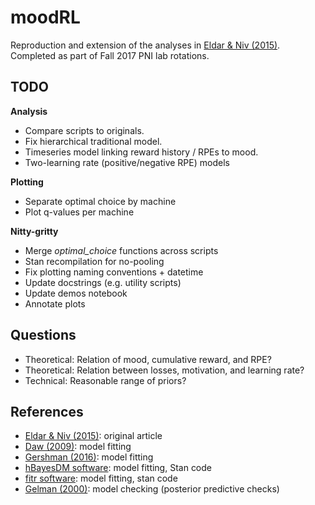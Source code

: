 # moodRL
Reproduction and extension of the analyses in [Eldar & Niv (2015)](https://www.nature.com/articles/ncomms7149). Completed as part of Fall 2017 PNI lab rotations. 

## TODO
**Analysis**
- Compare scripts to originals.
- Fix hierarchical traditional model.
- Timeseries model linking reward history / RPEs to mood.
- Two-learning rate (positive/negative RPE) models

**Plotting**
- Separate optimal choice by machine
- Plot q-values per machine

**Nitty-gritty**
- Merge *optimal_choice* functions across scripts
- Stan recompilation for no-pooling
- Fix plotting naming conventions + datetime
- Update docstrings (e.g. utility scripts)
- Update demos notebook
- Annotate plots

## Questions
- Theoretical: Relation of mood, cumulative reward, and RPE?
- Theoretical: Relation between losses, motivation, and learning rate?
- Technical: Reasonable range of priors?

## References
- [Eldar & Niv (2015)](https://www.nature.com/articles/ncomms7149): original article
- [Daw (2009)](http://www.cns.nyu.edu/~daw/d10.pdf): model fitting
- [Gershman (2016)](http://www.sciencedirect.com/science/article/pii/S0022249616000080): model fitting
- [hBayesDM software](https://github.com/CCS-Lab/hBayesDM): model fitting, Stan code
- [fitr software](https://github.com/abrahamnunes/fitr): model fitting, stan code
- [Gelman (2000)](http://www.stat.columbia.edu/~gelman/research/published/dogs.pdf): model checking (posterior predictive checks) 